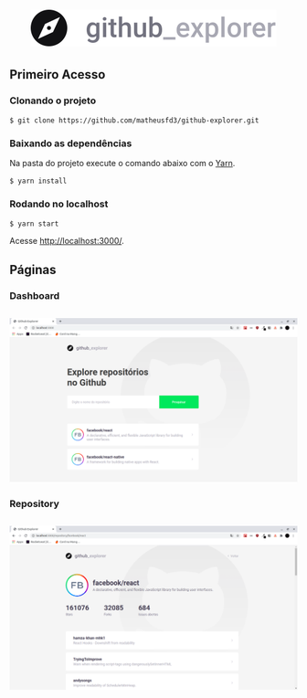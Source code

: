 <h1 align="center">
  <img alt="logo" title="logo" src="src/assets/logo.svg"  />
</h1>

## Primeiro Acesso
### Clonando o projeto
```
$ git clone https://github.com/matheusfd3/github-explorer.git
```
### Baixando as dependências
Na pasta do projeto execute o comando abaixo com o [Yarn](https://yarnpkg.com/lang/pt-br/).
```
$ yarn install
```
### Rodando no localhost
```
$ yarn start
```
Acesse [http://localhost:3000/](http://localhost:3000/).

## Páginas
### **Dashboard**
<h2 align="center">
  <img alt="Dashboard" title="Dashboard" src=".github/github-explorer-dashboard.png"  />
</h2>

### **Repository**
<h2 align="center">
  <img alt="Repository" title="Repository" src=".github/github-explorer-repository.png" />
</h2>
